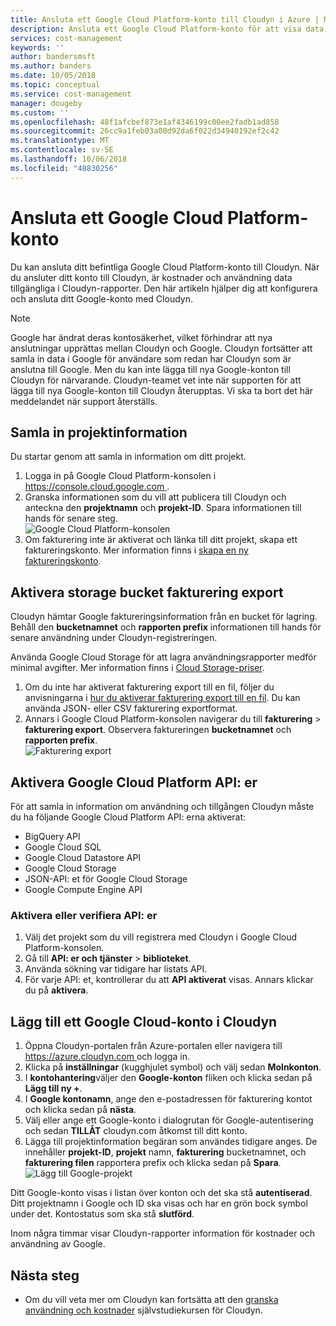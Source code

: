 ```yaml
---
title: Ansluta ett Google Cloud Platform-konto till Cloudyn i Azure | Microsoft Docs
description: Ansluta ett Google Cloud Platform-konto för att visa data för kostnader och användning i Cloudyn-rapporter.
services: cost-management
keywords: ''
author: bandersmsft
ms.author: banders
ms.date: 10/05/2018
ms.topic: conceptual
ms.service: cost-management
manager: dougeby
ms.custom: ''
ms.openlocfilehash: 48f1afcbef873e1af4346199c00ee2fadb1ad858
ms.sourcegitcommit: 26cc9a1feb03a00d92da6f022d34940192ef2c42
ms.translationtype: MT
ms.contentlocale: sv-SE
ms.lasthandoff: 10/06/2018
ms.locfileid: "48830256"
---
```

# <a name="connect-a-google-cloud-platform-account"></a>Ansluta ett Google Cloud Platform-konto

Du kan ansluta ditt befintliga Google Cloud Platform-konto till Cloudyn. När du ansluter ditt konto till Cloudyn, är kostnader och användning data tillgängliga i Cloudyn-rapporter. Den här artikeln hjälper dig att konfigurera och ansluta ditt Google-konto med Cloudyn.

> [!NOTE]
> Google har ändrat deras kontosäkerhet, vilket förhindrar att nya anslutningar upprättas mellan Cloudyn och Google. Cloudyn fortsätter att samla in data i Google för användare som redan har Cloudyn som är anslutna till Google. Men du kan inte lägga till nya Google-konton till Cloudyn för närvarande. Cloudyn-teamet vet inte när supporten för att lägga till nya Google-konton till Cloudyn återupptas. Vi ska ta bort det här meddelandet när support återställs.

## <a name="collect-project-information"></a>Samla in projektinformation

Du startar genom att samla in information om ditt projekt.

1. Logga in på Google Cloud Platform-konsolen i [ https://console.cloud.google.com ](https://console.cloud.google.com).
2. Granska informationen som du vill att publicera till Cloudyn och anteckna den **projektnamn** och **projekt-ID**. Spara informationen till hands för senare steg.  
    ![Google Cloud Platform-konsolen](./media/connect-google-account/gcp-console01.png)
3. Om fakturering inte är aktiverat och länka till ditt projekt, skapa ett faktureringskonto. Mer information finns i [skapa en ny faktureringskonto](https://cloud.google.com/billing/docs/how-to/manage-billing-account#create\_a\_new\_billing\_account).

## <a name="enable-storage-bucket-billing-export"></a>Aktivera storage bucket fakturering export

Cloudyn hämtar Google faktureringsinformation från en bucket för lagring. Behåll den **bucketnamnet** och **rapporten prefix** informationen till hands för senare användning under Cloudyn-registreringen.

Använda Google Cloud Storage för att lagra användningsrapporter medför minimal avgifter. Mer information finns i [Cloud Storage-priser](https://cloud.google.com/storage/pricing).

1. Om du inte har aktiverat fakturering export till en fil, följer du anvisningarna i [hur du aktiverar fakturering export till en fil](https://cloud.google.com/billing/docs/how-to/export-data-file#how_to_enable_billing_export_to_a_file). Du kan använda JSON- eller CSV fakturering exportformat.
2. Annars i Google Cloud Platform-konsolen navigerar du till **fakturering** > **fakturering export**. Observera faktureringen **bucketnamnet** och **rapporten prefix**.  
    ![Fakturering export](./media/connect-google-account/billing-export.png)

## <a name="enable-google-cloud-platform-apis"></a>Aktivera Google Cloud Platform API: er

För att samla in information om användning och tillgången Cloudyn måste du ha följande Google Cloud Platform API: erna aktiverat:

- BigQuery API
- Google Cloud SQL
- Google Cloud Datastore API
- Google Cloud Storage
- JSON-API: et för Google Cloud Storage
- Google Compute Engine API

### <a name="enable-or-verify-apis"></a>Aktivera eller verifiera API: er

1. Välj det projekt som du vill registrera med Cloudyn i Google Cloud Platform-konsolen.
2. Gå till **API: er och tjänster** > **biblioteket**.
3. Använda sökning var tidigare har listats API.
4. För varje API: et, kontrollerar du att **API aktiverat** visas. Annars klickar du på **aktivera**.

## <a name="add-a-google-cloud-account-to-cloudyn"></a>Lägg till ett Google Cloud-konto i Cloudyn

1. Öppna Cloudyn-portalen från Azure-portalen eller navigera till [ https://azure.cloudyn.com ](https://azure.cloudyn.com/) och logga in.
2. Klicka på **inställningar** (kugghjulet symbol) och välj sedan **Molnkonton**.
3. I **kontohantering**väljer den **Google-konton** fliken och klicka sedan på **Lägg till ny +**.
4. I **Google kontonamn**, ange den e-postadressen för fakturering kontot och klicka sedan på **nästa**.
5. Välj eller ange ett Google-konto i dialogrutan för Google-autentisering och sedan **TILLÅT** cloudyn.com åtkomst till ditt konto.
6. Lägga till projektinformation begäran som användes tidigare anges. De innehåller **projekt-ID**, **projekt** namn, **fakturering** bucketnamnet, och **fakturering filen** rapportera prefix och klicka sedan på  **Spara**.  
    ![Lägg till Google-projekt](./media/connect-google-account/add-project.png)

Ditt Google-konto visas i listan över konton och det ska stå **autentiserad**. Ditt projektnamn i Google och ID ska visas och har en grön bock symbol under det. Kontostatus som ska stå **slutförd**.

Inom några timmar visar Cloudyn-rapporter information för kostnader och användning av Google.

## <a name="next-steps"></a>Nästa steg

- Om du vill veta mer om Cloudyn kan fortsätta att den [granska användning och kostnader](./tutorial-review-usage.md) självstudiekursen för Cloudyn.
